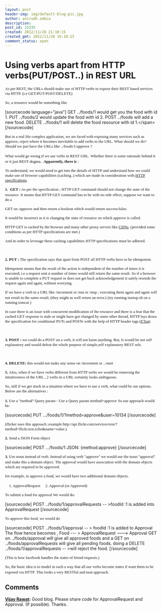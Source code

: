 ```yaml
---
layout: post
header-img: img/default-blog-pic.jpg
author: anirudh.xebia
description: 
post_id: 15335
created: 2012/11/28 21:10:15
created_gmt: 2012/11/28 16:10:15
comment_status: open
---
```


# Using verbs apart from HTTP verbs(PUT/POST..) in REST URL

<p><span style="font-family: verdana,geneva; font-size: small;">As per REST, the URLs should make use of HTTP verbs to expose their REST based services via HTTP. (i.e GET/PUT/POST/DELETE)
</span></p>
<p><span style="font-family: verdana,geneva; font-size: small;">So, a resource would be something like
</span></p>
<p>[sourcecode language="java"]
GET ../foods/1 would get you the food with id 1.
PUT ../foods/2 would update the food with id 2.
POST ../foods will add a new food.
DELETE ../foods/1 will delete the food resource with id 1.&lt;/span&gt;
[/sourcecode]</p>
<p><span style="font-family: verdana,geneva; font-size: small;">But in a real life complex application, we are faced with exposing many services such as approve, reject where it becomes inevitable to add verbs to the URL. What should we do? Should we just have the URLs like ../foods/1/approve ?
</span></p>
<p><span style="font-family: verdana,geneva; font-size: small;">What would go wrong if we use verbs in REST URL.</span>
<span style="font-family: verdana,geneva; font-size: small;"> Whether there is some rationale behind it or it just REST dogma..</span>
<span style="font-family: verdana,geneva; font-size: small;"><strong> Apparently, there is</strong> :</span>
<span style="font-family: verdana,geneva; font-size: small;"> <!--more--></span></p>
<p><span style="font-family: verdana,geneva; font-size: small;">To understand, we would need to get into the details of HTTP and understand how we could make use of browser capabilities (caching..) which are made in consideration with <a href="http://www.w3.org/Protocols/rfc2616/rfc2616-sec9.html" target="_blank">HTTP specifications</a>.</span></p>
<p><span style="font-family: verdana,geneva; font-size: small;">
</span></p>
<p><span style="font-family: verdana,geneva; font-size: small;"><strong>1.  GET :</strong> As per the specification ; HTTP GET command should not change the state of the resource.</span>
<span style="font-family: verdana,geneva; font-size: small;"> It means that HTTP GET command has to be with no side effect, suppose we want to do a </span></p>
<p><span style="font-family: verdana,geneva; font-size: small;">GET on /approve and then return a boolean which would return success/false.</span></p>
<p><span style="font-family: verdana,geneva; font-size: small;">It would be incorrect as it is changing the state of resource on which approve is called.</span></p>
<p><span style="font-family: verdana,geneva; font-size: small;">HTTP GET is cached by the browser and many other proxy servers like <a href="http://en.wikipedia.org/wiki/Content_delivery_network" target="_blank">CDNs</a>. (provided some conditions as per HTTP specifications are met.) </span></p>
<p><span style="font-family: verdana,geneva; font-size: small;">And in order to leverage these caching capabilities HTTP specifications must be adhered.
</span></p>
<p>&nbsp;</p>
<p><span style="font-family: verdana,geneva; font-size: small;"><strong>2. PUT :</strong> The specification says that apart from POST all HTTP verbs have to be idempotent.</span></p>
<p><span style="font-family: verdana,geneva; font-size: small;">Idempotent means that the result of the action is independent of the number of times it is executed; i.e a request sent n number of times would still return the same result. So if a browser is unable to complete a PUT request or does not get back acknowledgement it safely resends the request again and again, without worrying.
</span></p>
<p><span style="font-family: verdana,geneva; font-size: small;">If we have a verb in a URL like /increment or /run or /stop ; executing them again and again will not result in the same result; (they might as well return an error.)</span>
<span style="font-family: verdana,geneva; font-size: small;"> (try running startup.sh on a running tomcat )</span></p>
<p><span style="font-family: verdana,geneva; font-size: small;">In case there is an issue with concurrent modification of the resource and there is a fear that the cached GET response is stale or might have got changed by some other thread, HTTP lays down the specification for conditional PUTs and POSTs with the help of HTTP header tags.(<a href="http://en.wikipedia.org/wiki/HTTP_ETag" target="_blank">ETag)</a>
</span></p>
<p>&nbsp;</p>
<p><span style="font-family: verdana,geneva; font-size: small;"><strong>3. POST :</strong> we could do a POST on a verb, it will not harm anything. But, It would be not self explanatory and would defeat the whole purpose of simple,self explanatory REST urls.</span></p>
<p>&nbsp;</p>
<p><span style="font-family: verdana,geneva; font-size: small;"><strong>4. DELETE:</strong> this would not make any sense on /increment or ../start</span></p>
<p><span style="font-family: verdana,geneva; font-size: small;">
</span></p>
<p><span style="font-family: verdana,geneva; font-size: small;"><strong><span style="font-family: verdana,geneva; font-size: small;">5. </span></strong><span style="font-family: verdana,geneva; font-size: small;">Also, when if we have verbs different from HTTP verbs we would be removing the intuitiveness of the URL</span> , 2 verbs in a URL certainly looks ambiguous.<span style="font-family: verdana,geneva; font-size: small;">
</span></span></p>
<p><span style="font-family: verdana,geneva; font-size: small;">
</span></p>
<p><span style="font-family: verdana,geneva; font-size: small;">So, still if we get stuck in a situation where we have to use a verb, what could be our options.</span>
<span style="font-family: verdana,geneva; font-size: small;"> Below are the alternatives :</span></p>
<p><span style="font-family: verdana,geneva; font-size: small;">
</span></p>
<p><span style="font-family: verdana,geneva; font-size: small;"><strong>1.</strong> Use a "method" Query param - Use a Query param method=approve</span>
<span style="font-family: verdana,geneva; font-size: small;"> So our approach would be:</span></p>
<p>[sourcecode]
PUT .../foods/1/?method=approve&amp;user=10134
[/sourcecode]</p>
<p><span style="font-family: verdana,geneva; font-size: small;"> (flicker uses this approach ;example http://api.flickr.com/services/rest/?method=flickr.test.echo&amp;name=value.)</span></p>
<p><span style="font-family: verdana,geneva; font-size: small;">
</span></p>
<p><span style="font-family: verdana,geneva; font-size: small;"><strong>2. </strong>Send a JSON Form object</span></p>
<p>[sourcecode]
 POST .../foods/1 JSON: {method:approve}
[/sourcecode]</p>
<p><span style="font-family: verdana,geneva; font-size: small;"><strong>3.</strong> Use noun instead of verb. Instead of using verb "approve" we would use the noun "approval" and make this a domain object.</span>
<span style="font-family: verdana,geneva; font-size: small;"> The approval would have association with the domain objects which are required to be approved.</span></p>
<p><span style="font-family: verdana,geneva; font-size: small;">for example, to approve a food, we would have two additional domain objects.</span></p>
<p><span style="font-family: verdana,geneva; font-size: small;">    1. ApprovalRequest</span>
<span style="font-family: verdana,geneva; font-size: small;">    2. Approval (or Approved)</span></p>
<p><span style="font-family: verdana,geneva; font-size: small;">To submit a food for approval We would do:</span></p>
<p>[sourcecode]
POST ../foods/1/approvalRequests -- &gt;foodId :1 is added into ApprovalRequest
[/sourcecode]</p>
<p><span style="font-family: verdana,geneva; font-size: small;"> To approve this food, w</span><span style="font-family: verdana,geneva; font-size: small;">e would do</span></p>
<p>[sourcecode]
POST ../foods/1/approval -- &gt; foodId :1 is added to Approval The flow hence becomes ,
Food --- &gt; ApprovalRequest ---&gt; Approval
GET on ../foods/approval will give all approved foods
and a
GET on ../foods/approvalRequests will give all pending foods.
doing a DELETE ../foods/1/approvalRequests -- &gt;will reject the food.
[/sourcecode]</p>
<p><span style="font-family: verdana,geneva; font-size: small;">(This is how facebook handles the states of friend requests.)
</span></p>
<p><span style="font-family: verdana,geneva; font-size: small;">So, the basic idea is to model in such a way that all our verbs become states if want them to be exposed via HTTP.</span>
<span style="font-family: verdana,geneva; font-size: small;"> This looks a very RESTful and neat approach.</span></p>

## Comments

**[Vijay Rawat](#9300 "2012-11-29 14:57:51"):** Good blog. Please share code for ApprovalRequest and Approval. (If possible). Thanks.

